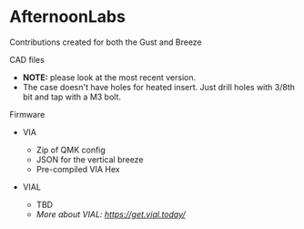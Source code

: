 # AfternoonLabs
Contributions created for both the Gust and Breeze

CAD files 
* **NOTE:** please look at the most recent version.
* The case doesn't have holes for heated insert. Just drill holes with 3/8th bit and tap with a M3 bolt.

Firmware
* VIA
  *  Zip of QMK config 
  *  JSON for the vertical breeze
  *  Pre-compiled VIA Hex

* VIAL
  * TBD
  * *More about VIAL: https://get.vial.today/*
